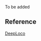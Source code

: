 To be added

## Reference
[DeepLoco](https://www.biorxiv.org/content/biorxiv/early/2018/02/16/267096.full.pdf)
